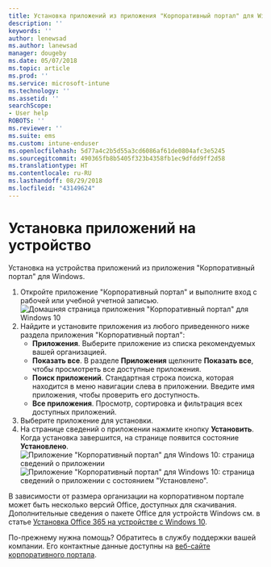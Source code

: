 ```yaml
---
title: Установка приложений из приложения "Корпоративный портал" для Windows
description: ''
keywords: ''
author: lenewsad
ms.author: lanewsad
manager: dougeby
ms.date: 05/07/2018
ms.topic: article
ms.prod: ''
ms.service: microsoft-intune
ms.technology: ''
ms.assetid: ''
searchScope:
- User help
ROBOTS: ''
ms.reviewer: ''
ms.suite: ems
ms.custom: intune-enduser
ms.openlocfilehash: 5d77a4c2b5d55a3cd6086af61de0804afc3e5245
ms.sourcegitcommit: 490365fb8b5405f323b4358fb1ec9dfdd9ff2d58
ms.translationtype: HT
ms.contentlocale: ru-RU
ms.lasthandoff: 08/29/2018
ms.locfileid: "43149624"
---
```

# <a name="install-apps-on-your-device"></a>Установка приложений на устройство
Установка на устройства приложений из приложения "Корпоративный портал" для Windows.

1. Откройте приложение "Корпоративный портал" и выполните вход с рабочей или учебной учетной записью.
![Домашняя страница приложения "Корпоративный портал" для Windows 10](./media/RS1_AppDetailsPage_Installed_03.png)
2. Найдите и установите приложения из любого приведенного ниже раздела приложения "Корпоративный портал":
    * **Приложения**. Выберите приложение из списка рекомендуемых вашей организацией. 
    * **Показать все**. В разделе **Приложения** щелкните **Показать все**, чтобы просмотреть все доступные приложения.
    * **Поиск приложений**. Стандартная строка поиска, которая находится в меню навигации слева в приложении. Введите имя приложения, чтобы проверить его доступность.
    * **Все приложения**. Просмотр, сортировка и фильтрация всех доступных приложений.
3. Выберите приложение для установки.
4. На странице сведений о приложении нажмите кнопку **Установить**. Когда установка завершится, на странице появится состояние **Установлено**.
![Приложение "Корпоративный портал" для Windows 10: страница сведений о приложении](./media/RS1_AppDetailsPage_Installed_02.png)  
![Приложение "Корпоративный портал" для Windows 10: страница сведений о приложении с состоянием "Установлено".](./media/RS1_AppDetailsPage_Installed_01.png)    

 В зависимости от размера организации на корпоративном портале может быть несколько версий Office, доступных для скачивания. Дополнительные сведения о пакете Office для устройств Windows см. в статье [Установка Office 365 на устройстве с Windows 10](./install-office-windows.md).

По-прежнему нужна помощь? Обратитесь в службу поддержки вашей компании. Его контактные данные доступны на [веб-сайте корпоративного портала](https://go.microsoft.com/fwlink/?linkid=2010980).
